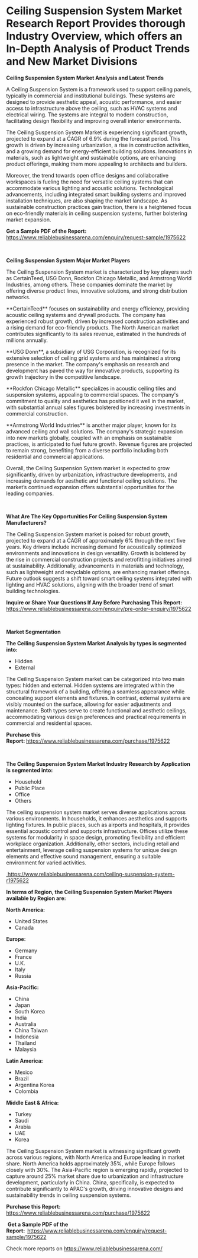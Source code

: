 <p><h1>Ceiling Suspension System Market Research Report Provides thorough Industry Overview, which offers an In-Depth Analysis of Product Trends and New Market Divisions</h1></p><p><strong>Ceiling Suspension System Market Analysis and Latest Trends</strong></p>
<p><p>A Ceiling Suspension System is a framework used to support ceiling panels, typically in commercial and institutional buildings. These systems are designed to provide aesthetic appeal, acoustic performance, and easier access to infrastructure above the ceiling, such as HVAC systems and electrical wiring. The systems are integral to modern construction, facilitating design flexibility and improving overall interior environments.</p><p>The Ceiling Suspension System Market is experiencing significant growth, projected to expand at a CAGR of 6.9% during the forecast period. This growth is driven by increasing urbanization, a rise in construction activities, and a growing demand for energy-efficient building solutions. Innovations in materials, such as lightweight and sustainable options, are enhancing product offerings, making them more appealing to architects and builders.</p><p>Moreover, the trend towards open office designs and collaborative workspaces is fueling the need for versatile ceiling systems that can accommodate various lighting and acoustic solutions. Technological advancements, including integrated smart building systems and improved installation techniques, are also shaping the market landscape. As sustainable construction practices gain traction, there is a heightened focus on eco-friendly materials in ceiling suspension systems, further bolstering market expansion.</p></p>
<p><strong>Get a Sample PDF of the Report:&nbsp;</strong> <a href="https://www.reliablebusinessarena.com/enquiry/request-sample/1975622?utm_campaign=2264&utm_medium=2&utm_source=Github&utm_content=ia&utm_term=20022025&utm_id=ceiling-suspension-system">https://www.reliablebusinessarena.com/enquiry/request-sample/1975622</a></p>
<p>&nbsp;</p>
<p><strong>Ceiling Suspension System Major Market Players</strong></p>
<p><p>The Ceiling Suspension System market is characterized by key players such as CertainTeed, USG Donn, Rockfon Chicago Metallic, and Armstrong World Industries, among others. These companies dominate the market by offering diverse product lines, innovative solutions, and strong distribution networks.</p><p>**CertainTeed** focuses on sustainability and energy efficiency, providing acoustic ceiling systems and drywall products. The company has experienced robust growth, driven by increased construction activities and a rising demand for eco-friendly products. The North American market contributes significantly to its sales revenue, estimated in the hundreds of millions annually.</p><p>**USG Donn**, a subsidiary of USG Corporation, is recognized for its extensive selection of ceiling grid systems and has maintained a strong presence in the market. The company's emphasis on research and development has paved the way for innovative products, supporting its growth trajectory in the competitive landscape.</p><p>**Rockfon Chicago Metallic** specializes in acoustic ceiling tiles and suspension systems, appealing to commercial spaces. The company's commitment to quality and aesthetics has positioned it well in the market, with substantial annual sales figures bolstered by increasing investments in commercial construction.</p><p>**Armstrong World Industries** is another major player, known for its advanced ceiling and wall solutions. The company's strategic expansion into new markets globally, coupled with an emphasis on sustainable practices, is anticipated to fuel future growth. Revenue figures are projected to remain strong, benefiting from a diverse portfolio including both residential and commercial applications.</p><p>Overall, the Ceiling Suspension System market is expected to grow significantly, driven by urbanization, infrastructure developments, and increasing demands for aesthetic and functional ceiling solutions. The market’s continued expansion offers substantial opportunities for the leading companies.</p></p>
<p>&nbsp;</p>
<p><strong>What Are The Key Opportunities For Ceiling Suspension System Manufacturers?</strong></p>
<p><p>The Ceiling Suspension System market is poised for robust growth, projected to expand at a CAGR of approximately 6% through the next five years. Key drivers include increasing demand for acoustically optimized environments and innovations in design versatility. Growth is bolstered by the rise in commercial construction projects and retrofitting initiatives aimed at sustainability. Additionally, advancements in materials and technology, such as lightweight and recyclable options, are enhancing market offerings. Future outlook suggests a shift toward smart ceiling systems integrated with lighting and HVAC solutions, aligning with the broader trend of smart building technologies.</p></p>
<p><strong>Inquire or Share Your Questions If Any Before Purchasing This Report:</strong> <a href="https://www.reliablebusinessarena.com/enquiry/pre-order-enquiry/1975622?utm_campaign=2264&utm_medium=2&utm_source=Github&utm_content=ia&utm_term=20022025&utm_id=ceiling-suspension-system">https://www.reliablebusinessarena.com/enquiry/pre-order-enquiry/1975622</a></p>
<p>&nbsp;</p>
<p><strong>Market Segmentation</strong></p>
<p><strong>The Ceiling Suspension System Market Analysis by types is segmented into:</strong></p>
<p><ul><li>Hidden</li><li>External</li></ul></p>
<p><p>The Ceiling Suspension System market can be categorized into two main types: hidden and external. Hidden systems are integrated within the structural framework of a building, offering a seamless appearance while concealing support elements and fixtures. In contrast, external systems are visibly mounted on the surface, allowing for easier adjustments and maintenance. Both types serve to create functional and aesthetic ceilings, accommodating various design preferences and practical requirements in commercial and residential spaces.</p></p>
<p><strong>Purchase this Report:&nbsp;</strong><a href="https://www.reliablebusinessarena.com/purchase/1975622?utm_campaign=2264&utm_medium=2&utm_source=Github&utm_content=ia&utm_term=20022025&utm_id=ceiling-suspension-system">https://www.reliablebusinessarena.com/purchase/1975622</a></p>
<p>&nbsp;</p>
<p><strong>The Ceiling Suspension System Market Industry Research by Application is segmented into:</strong></p>
<p><ul><li>Household</li><li>Public Place</li><li>Office</li><li>Others</li></ul></p>
<p><p>The ceiling suspension system market serves diverse applications across various environments. In households, it enhances aesthetics and supports lighting fixtures. In public places, such as airports and hospitals, it provides essential acoustic control and supports infrastructure. Offices utilize these systems for modularity in space design, promoting flexibility and efficient workplace organization. Additionally, other sectors, including retail and entertainment, leverage ceiling suspension systems for unique design elements and effective sound management, ensuring a suitable environment for varied activities.</p></p>
<p><a href="https://www.reliablebusinessarena.com/ceiling-suspension-system-r1975622?utm_campaign=2264&utm_medium=2&utm_source=Github&utm_content=ia&utm_term=20022025&utm_id=ceiling-suspension-system">&nbsp;https://www.reliablebusinessarena.com/ceiling-suspension-system-r1975622</a></p>
<p><strong>In terms of Region, the Ceiling Suspension System Market Players available by Region are:</strong></p>
<p>
    <p> <strong> North America: </strong>
        <ul>
            <li>United States</li>
            <li>Canada</li>
        </ul>
        </p> 
    <p> <strong> Europe: </strong>
        <ul>
            <li>Germany</li>
            <li>France</li>
            <li>U.K.</li>
            <li>Italy</li>
            <li>Russia</li>
        </ul>
        </p> 
    <p> <strong> Asia-Pacific: </strong>
        <ul>
            <li>China</li>
            <li>Japan</li>
            <li>South Korea</li>
            <li>India</li>
            <li>Australia</li>
            <li>China Taiwan</li>
            <li>Indonesia</li>
            <li>Thailand</li>
            <li>Malaysia</li>
        </ul>
        </p> 
    <p> <strong> Latin America: </strong>
        <ul>
            <li>Mexico</li>
            <li>Brazil</li>
            <li>Argentina Korea</li>
            <li>Colombia</li>
        </ul>
        </p> 
    <p> <strong> Middle East & Africa: </strong>
        <ul>
            <li>Turkey</li>
            <li>Saudi</li>
            <li>Arabia</li>
            <li>UAE</li>
            <li>Korea</li>
        </ul>
    </p>
    </p>
<p><p>The Ceiling Suspension System market is witnessing significant growth across various regions, with North America and Europe leading in market share. North America holds approximately 35%, while Europe follows closely with 30%. The Asia-Pacific region is emerging rapidly, projected to capture around 25% market share due to urbanization and infrastructure development, particularly in China. China, specifically, is expected to contribute significantly to APAC's growth, driving innovative designs and sustainability trends in ceiling suspension systems.</p></p>
<p><strong>Purchase this Report: </strong><a href="https://www.reliablebusinessarena.com/purchase/1975622?utm_campaign=2264&utm_medium=2&utm_source=Github&utm_content=ia&utm_term=20022025&utm_id=ceiling-suspension-system">https://www.reliablebusinessarena.com/purchase/1975622</a></p>
<p>&nbsp;<strong>Get a Sample PDF of the Report:&nbsp;&nbsp;</strong><a href="https://www.reliablebusinessarena.com/enquiry/request-sample/1975622?utm_campaign=2264&utm_medium=2&utm_source=Github&utm_content=ia&utm_term=20022025&utm_id=ceiling-suspension-system">https://www.reliablebusinessarena.com/enquiry/request-sample/1975622</a></p>
<p><strong></strong></p>
<p>Check more reports on <a href="https://www.reliablebusinessarena.com/?utm_campaign=2264&utm_medium=2&utm_source=Github&utm_content=ia&utm_term=20022025&utm_id=ceiling-suspension-system">https://www.reliablebusinessarena.com/</a></p>